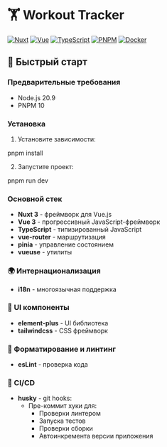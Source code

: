 # 🏋️ Workout Tracker

[![Nuxt](https://img.shields.io/badge/Nuxt-3.11.1-green?logo=nuxt.js)](https://nuxt.com)
[![Vue](https://img.shields.io/badge/Vue-3.3.4-green?logo=vue.js)](https://vuejs.org)
[![TypeScript](https://img.shields.io/badge/TypeScript-5.0.2-blue?logo=typescript)](https://www.typescriptlang.org)
[![PNPM](https://img.shields.io/badge/pnpm-8.6.5-orange?logo=pnpm)](https://pnpm.io)
[![Docker](https://img.shields.io/badge/Docker-✓-blue?logo=docker)](https://www.docker.com)

## 🚀 Быстрый старт

### Предварительные требования

- Node.js 20.9
- PNPM 10

### Установка

1. Установите зависимости:

pnpm install

2. Запустите проект:

pnpm run dev

### Основной стек

- **Nuxt 3** - фреймворк для Vue.js
- **Vue 3** - прогрессивный JavaScript-фреймворк
- **TypeScript** - типизированный JavaScript
- **vue-router** - маршрутизация
- **pinia** - управление состоянием
- **vueuse** - утилиты

### 🌍 Интернационализация

- **i18n** - многоязычная поддержка

### 🎨 UI компоненты

- **element-plus** - UI библиотека
- **tailwindcss** - CSS фреймворк

### 🧹 Форматирование и линтинг

- **esLint** - проверка кода

### 🔄 CI/CD

- **husky** - git hooks:
    - Пре-коммит хуки для:
        - Проверки линтером
        - Запуска тестов
        - Проверки сборки
        - Автоинкремента версии приложения
